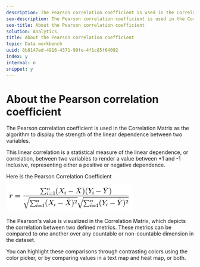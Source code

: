 ```yaml
---
description: The Pearson correlation coefficient is used in the Correlation Matrix as the algorithm to display the strength of the linear dependence between two variables.
seo-description: The Pearson correlation coefficient is used in the Correlation Matrix as the algorithm to display the strength of the linear dependence between two variables.
seo-title: About the Pearson correlation coefficient
solution: Analytics
title: About the Pearson correlation coefficient
topic: Data workbench
uuid: 8b8147ed-4916-4371-99fe-4f1c85f64092
index: y
internal: n
snippet: y
---
```


# About the Pearson correlation coefficient

The Pearson correlation coefficient is used in the Correlation Matrix as the algorithm to display the strength of the linear dependence between two variables.

This linear correlation is a statistical measure of the linear dependence, or correlation, between two variables to render a value between +1 and -1 inclusive, representing either a positive or negative dependence.

Here is the Pearson Correlation Coefficient

![](assets/correlation_matrix_pearson_equation.png)

The Pearson's value is visualized in the Correlation Matrix, which depicts the correlation between two defined metrics. These metrics can be compared to one another over any countable or non-countable dimension in the dataset.

You can highlight these comparisons through contrasting colors using the color picker, or by comparing values in a text map and heat map, or both. 
